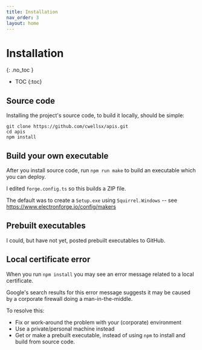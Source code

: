 ```yaml
---
title: Installation
nav_order: 3
layout: home
---
```


# Installation

{: .no_toc }

- TOC
  {:toc}

<!-- - [Source code](#source-code)
- [Build your own executable](#build-your-own-executable)
- [Prebuilt executables](#prebuilt-executables)
- [Local certificate error](#local-certificate-error) -->

## Source code

Installing the project's source code, to build it locally, should be simple:

```
git clone https://github.com/cwellsx/apis.git
cd apis
npm install
```

## Build your own executable

After you install source code, run `npm run make` to build an executable which you can deploy.

I edited `forge.config.ts` so this builds a ZIP file.

The default was to create a `Setup.exe` using `Squirrel.Windows` -- see https://www.electronforge.io/config/makers

## Prebuilt executables

I could, but have not yet, posted prebuilt executables to GitHub.

## Local certificate error

When you run `npm install` you may see an error message related to a local certificate.

Google's search results for this error message suggests it may be caused by a corporate firewall
doing a man-in-the-middle.

To resolve this:

- Fix or work-around the problem with your (corporate) environment
- Use a private/personal machine instead
- Get or make a prebuilt executable, instead of using `npm` to install and build from source code.
